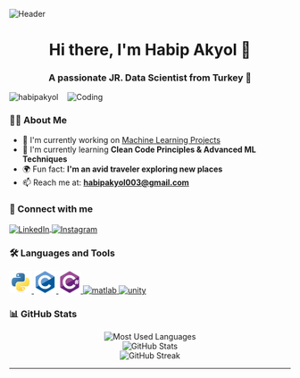 ![Header](https://wallpapercave.com/wp/wp7664490.jpg)

<div align="center">
  <h1>Hi there, I'm Habip Akyol 👋</h1>
  <h3>A passionate JR. Data Scientist from Turkey 🚀</h3>
</div>

<img align="right" alt="Coding" width="400" src="https://ardas-it.com/uploads/images/blogs/giph.gif">

<p align="left">
  <img src="https://komarev.com/ghpvc/?username=habipakyol&label=Profile%20views&color=0e75b6&style=flat" alt="habipakyol" />
</p>

### 👨‍💻 About Me

- 🔭 I'm currently working on [Machine Learning Projects](https://learn.microsoft.com/tr-tr/training/career-paths/data-scientist)
- 🌱 I'm currently learning **Clean Code Principles & Advanced ML Techniques**
- 🌍 Fun fact: **I'm an avid traveler exploring new places**
- 📫 Reach me at: **habipakyol003@gmail.com**

### 🤝 Connect with me

<p align="left">
  <a href="https://linkedin.com/in/habip-akyol-600295200" target="_blank">
    <img align="center" src="https://raw.githubusercontent.com/rahuldkjain/github-profile-readme-generator/master/src/images/icons/Social/linked-in-alt.svg" alt="LinkedIn" height="30" width="40" />
  </a>
  <a href="https://instagram.com/habipakyol_" target="_blank">
    <img align="center" src="https://raw.githubusercontent.com/rahuldkjain/github-profile-readme-generator/master/src/images/icons/Social/instagram.svg" alt="Instagram" height="30" width="40" />
  </a>
</p>

### 🛠️ Languages and Tools

<p align="left">
  <a href="https://www.python.org" target="_blank" rel="noreferrer">
    <img src="https://raw.githubusercontent.com/devicons/devicon/master/icons/python/python-original.svg" alt="python" width="40" height="40"/>
  </a>
  <a href="https://www.cprogramming.com/" target="_blank" rel="noreferrer">
    <img src="https://raw.githubusercontent.com/devicons/devicon/master/icons/c/c-original.svg" alt="c" width="40" height="40"/>
  </a>
  <a href="https://www.w3schools.com/cs/" target="_blank" rel="noreferrer">
    <img src="https://raw.githubusercontent.com/devicons/devicon/master/icons/csharp/csharp-original.svg" alt="csharp" width="40" height="40"/>
  </a>
  <a href="https://www.mathworks.com/" target="_blank" rel="noreferrer">
    <img src="https://upload.wikimedia.org/wikipedia/commons/2/21/Matlab_Logo.png" alt="matlab" width="40" height="40"/>
  </a>
  <a href="https://unity.com/" target="_blank" rel="noreferrer">
    <img src="https://www.vectorlogo.zone/logos/unity3d/unity3d-icon.svg" alt="unity" width="40" height="40"/>
  </a>
</p>

### 📊 GitHub Stats

<div align="center">
  <img src="https://github-readme-stats.vercel.app/api/top-langs?username=habipakyol&show_icons=true&locale=en&layout=compact&theme=radical" alt="Most Used Languages" />
</div>

<div align="center">
  <img src="https://github-readme-stats.vercel.app/api?username=habipakyol&show_icons=true&locale=en&theme=radical" alt="GitHub Stats" />
</div>

<div align="center">
  <img src="https://github-readme-streak-stats.herokuapp.com/?user=habipakyol&theme=radical" alt="GitHub Streak" />
</div>

---
